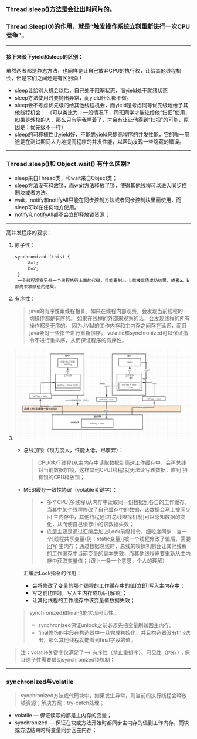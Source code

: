 ### Thread.sleep()方法是会让出时间片的。
### Thread.Sleep(0)的作用，就是“触发操作系统立刻重新进行一次CPU竞争”。
***
#### 接下来谈下yield和sleep的区别：
虽然两者都是静态方法，也同样是让自己放弃CPU的执行权，让给其他线程机会，但是它们之间还是有区别滴！
* sleep让给别人机会以后，自己处于阻塞状态，而yield处于就绪状态
* sleep方法使用时要抛出异常，而yield什么都不做。
* sleep会不考虑优先级的给其他线程机会，而yield是考虑同等优先级地给予其他线程机会！
（可以类比为：一般情况下，同班同学才能让给他“扫把”使用，如果是外校的人，那么只有等我睡着了，才会有让让他得到“扫把”的可能，原因是：优先级不一样）
* sleep的可移植性比yield好，不能靠yield来提高程序的并发性能，它的唯一用途是在测试期间人为地提高程序的并发性能，以帮助发现一些隐藏的错误。

***
### Thread.sleep()和 Object.wait() 有什么区别?
* sleep来自Thread类，和wait来自Object类；
* sleep方法没有释放锁，而wait方法释放了锁，使得其他线程可以进入同步控制块或者方法。
* wait，notify和notifyAll只能在同步控制方法或者同步控制块里面使用，而sleep可以在任何地方使用。
* notify和notifyAll都不会立即释放锁资源；
***
高并发程序的要求：
1. 原子性：
    ```
    synchronized (this) {
         a=1;
         b=2;
     }
     一个线程观察另外一个线程执行上面的代码，只能看到a、b都被赋值成功结果，或者a、b都尚未被赋值的结果。
    ```
2. 有序性：
    > java的有序性跟线程相关。如果在线程内部观察，会发现当前线程的一切操作都是有序的。
        如果在线程的外部来观察的话，会发现线程的所有操作都是无序的。
        因为JMM的工作内存和主内存之间存在延迟，而且java会对一些指令进行重新排序。
        volatile和synchronized可以保证指令不进行重排序，从而保证程序的有序性。
3. ![可见性](../../../../../resources/image/jmm/jmm_1.png)
    - 总线加锁（锁力度大，性能太低，已废弃）：
        > CPU(执行线程)从主内存中读取数据到高速工作缓存中，会再总线对当前数据加锁，这样其他CPU(线程)就无法读写该数据，直到
        持有锁的CPU释放锁；
    - MESI缓存一致性协议（volatile关键字）：
        > - 多个CPU(多线程)从内存中读取同一份数据到各自的工作缓存，当其中某个线程修改了自己缓存中的数据，该数据会马上被同步回
        主内存中，其他线程通过[总线嗅探机制]可以感知数据的变化，从而使自己缓存中的该数据失效；
        > - 底层主要是通过汇编后加上Lock前缀指令，细粒度同步：当一个[线程共享变量(例：static变量)]被一个线程修改了值后，需要回写
        主内存；通过数据总线时，总线的嗅探机制会让其他线程的工作缓存中当前变量的副本失效，而其他线程需要重新从主内存中获取变量值；（跟上一条一个意思，个人的理解）
        
        汇编后Lock指令的作用：
        - 会将修改了变量的那个线程的工作缓存中的值[立即]写入主内存中；
        - 写之前[加锁]，写入主内存成功后[解锁]；
        - 让其他线程的工作缓存中该变量值数据失效；

    > synchronized和final也能实现可见性。
    > - synchronized保证unlock之前必须先把变量刷新回主内存。
    > - final修饰的字段在构造器中一旦完成初始化，并且构造器没有this逸出，那么其他线程就能看到final字段的值。

> 注：volatile关键字仅满足了--> 有序性（禁止重排序）、可见性（内存）；保证原子性需要借助synchronized锁机制；
---
### synchronized与volatile
> synchronized方法或代码块中，如果发生异常，则当前的执行线程会释放锁资源；解决方案：try-catch处理；
- volatile — 保证读写的都是主内存的变量；
- synchronized — 保证在块或方法开始时都同步主内存的值到工作内存，而块或方法结束时将变量同步回主内存；